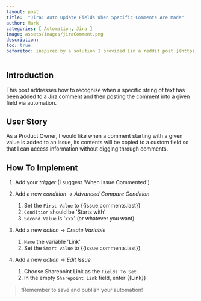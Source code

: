 ```yaml
---
layout: post
title:  "Jira: Auto Update Fields When Specific Comments Are Made"
author: Mark
categories: [ Automation, Jira ]
image: assets/images/jiraComment.png
description: 
toc: true
beforetoc: inspired by a solution I provided [in a reddit post.](https://www.reddit.com/r/jira/comments/jwqhe2/comment/gctzc1e/?utm_term=35604468914&context=3&utm_medium=comment_embed&utm_source=embed&utm_name=296167ca-2a77-11eb-b0c5-0ee6fa4404d1&utm_content=timestamp)
---
```

## Introduction
This post addresses how to recognise when a specific string of text has been added to a Jira comment and then posting the comment into a given field via automation.

## User Story
As a Product Owner, I would like when a comment starting with a given value is added to an issue, its contents will be copied to a custom field so that I can access information without digging through comments.

## How To Implement

1.  Add your  _trigger_  (I suggest 'When Issue Commented')

2.  Add a new  _condition_  ->  _Advanced Compare Condition_
    1.  Set the  `First Value`  to {{issue.comments.last}}
    2.  `Condition`  should be 'Starts with'
    3.  `Second Value`  is 'xxx' (or whatever you want)
        
3.  Add a new  _action_  ->  _Create Variable_   
    1.  `Name`  the variable 'Link'        
    2.  Set the  `Smart value`  to {{issue.comments.last}}
        
4.  Add a new  _action_  ->  _Edit Issue_    
    1.  Choose Sharepoint Link as the  `Fields To Set`        
    2.  In the empty  `Sharepoint Link`  field, enter {{Link}}

> ❗️Remember to save and publish your automation!
<!--stackedit_data:
eyJwcm9wZXJ0aWVzIjoiYXV0aG9yOiBNYXJrXG5mZWF0dXJlZE
ltYWdlOiBhc3NldHMvaW1hZ2VzL1xuIiwiaGlzdG9yeSI6WzE0
NTYwOTMwMTBdfQ==
-->